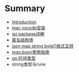 # Summary

* [Introduction](README.md)
* [mac vscode安装](chapter1.md)
* [go package详解](chapter2.md)
* [匿名结构体](chapter3.md)
* [json map string byte[]格式互转](chapter4.md)
* [mgo.bson使用指南](chapter5.md)
* [go 时间类型](datetime.md)
* string类型与rune

